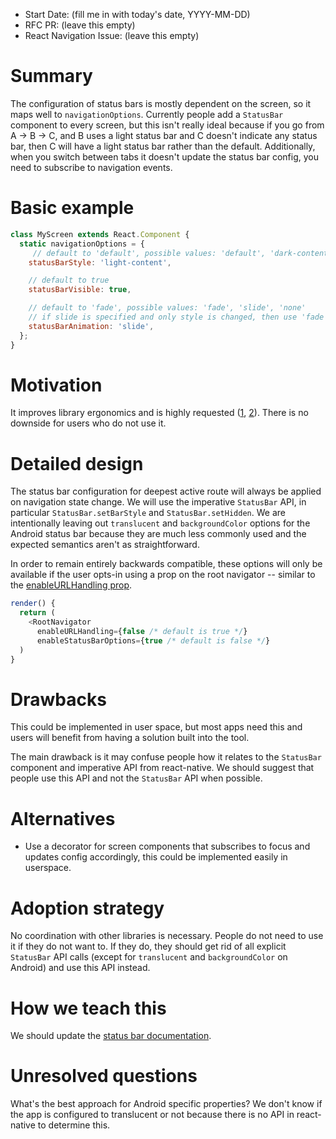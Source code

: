 - Start Date: (fill me in with today's date, YYYY-MM-DD)
- RFC PR: (leave this empty)
- React Navigation Issue: (leave this empty)

# Summary

The configuration of status bars is mostly dependent on the screen, so it maps well to `navigationOptions`. Currently people add a `StatusBar` component to every screen, but this isn't really ideal because if you go from A -> B -> C, and B uses a light status bar and C doesn't indicate any status bar, then C will have a light status bar rather than the default. Additionally, when you switch between tabs it doesn't update the status bar config, you need to subscribe to navigation events.

# Basic example

```js
class MyScreen extends React.Component {
  static navigationOptions = {
     // default to 'default', possible values: 'default', 'dark-content', 'light-content'
    statusBarStyle: 'light-content',

    // default to true
    statusBarVisible: true,

    // default to 'fade', possible values: 'fade', 'slide', 'none'
    // if slide is specified and only style is changed, then use 'fade'
    statusBarAnimation: 'slide',
  };
}
```

# Motivation

It improves library ergonomics and is highly requested ([1](https://react-navigation.canny.io/feature-requests/p/control-statusbar-config-for-screens-in-navigationoptions), [2](https://github.com/react-navigation/react-navigation/issues/11)). There is no downside for users who do not use it.

# Detailed design

The status bar configuration for deepest active route will always be applied on navigation state change. We will use the imperative `StatusBar` API, in particular `StatusBar.setBarStyle` and `StatusBar.setHidden`. We are intentionally leaving out `translucent` and `backgroundColor` options for the Android status bar because they are much less commonly used and the expected semantics aren't as straightforward.

In order to remain entirely backwards compatible, these options will only be available if the user opts-in using a prop on the root navigator -- similar to the [enableURLHandling prop](https://github.com/react-navigation/react-navigation/blob/9d77fd6d544ac498de2fe65a8601df2e181b8ba9/src/createNavigationContainer.js#L133).

```js
render() {
  return (
    <RootNavigator
      enableURLHandling={false /* default is true */}
      enableStatusBarOptions={true /* default is false */}
  )
}
```

# Drawbacks

This could be implemented in user space, but most apps need this and users will benefit from having a solution built into the tool.

The main drawback is it may confuse people how it relates to the `StatusBar` component and imperative API from react-native. We should suggest that people use this API and not the `StatusBar` API when possible.

# Alternatives

- Use a decorator for screen components that subscribes to focus and updates config accordingly, this could be implemented easily in userspace.

# Adoption strategy

No coordination with other libraries is necessary. People do not need to use it if they do not want to. If they do, they should get rid of all explicit `StatusBar` API calls (except for `translucent` and `backgroundColor` on Android) and use this API instead.

# How we teach this

We should update the [status bar documentation](https://reactnavigation.org/docs/en/status-bar.html).


# Unresolved questions

What's the best approach for Android specific properties? We don't know if the app is configured to translucent or not because there is no API in react-native to determine this.
